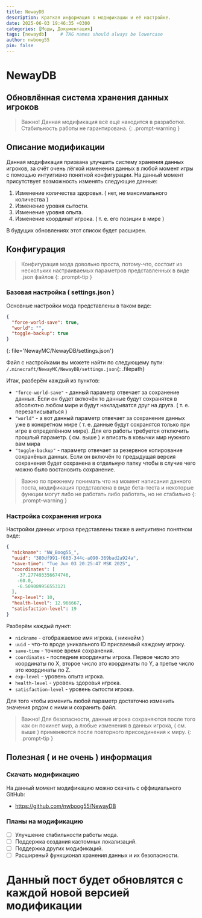 ```yaml
---
title: NewayDB
description: Краткая информация о модификации и её настройке.
date: 2025-06-03 19:46:35 +0300
categories: [Моды, Документация]
tags: [newaydb]     # TAG names should always be lowercase
author: nwboog55
pin: false
---
```


# NewayDB
## Обновлённая система хранения данных игроков

> Важно! Данная модификация всё ещё находится в разработке.
> Стабильность работы не гарантирована.
{: .prompt-warning }

## Описание модификации

Данная модификация призвана улучшить систему хранения данных игроков, за счёт очень лёгкой изменения данных в любой момент игры с помощью интуитивно понятной конфигурации.
На данный момент присутствует возможность изменять следующие данные:

1. Изменение количества здоровья. ( нет, не максимального количества )
2. Изменение уровня сытости.
3. Изменение уровня опыта.
4. Изменение координат игрока. ( т. е. его позиции в мире )

В будущих обновлениях этот список будет расширен.

## Конфигурация

> Конфигурация мода довольно проста, потому-что,
> состоит из нескольких настраиваемых параметров
> представленных в виде .json файлов
{: .prompt-tip }

### Базовая настройка ( settings.json )

Основные настройки мода представлены в таком виде:

```json
{
  "force-world-save": true,
  "world": "",
  "toggle-backup": true
}
```
{: file='NewayMC/NewayDB/settings.json'}

Файл с настройками вы можете найти по следующему пути: `/.minecraft/NewayMC/NewayDB/settings.json`{: .filepath}

Итак, разберём каждый из пунктов:

- `"force-world-save"` - данный параметр отвечает за сохранение данных. Если он будет включён то данные будут сохранятся в абсолютно любом мире и будут накладыватся друг на друга. ( т. е. перезаписываться )
- `"world"` - а вот данный параметр отвечает за сохранение данных уже в конкретном мире ( т. е. данные будут сохранятся только при игре в определённом мире). Для его работы требуется отключить прошлый параметр. ( см. выше ) и вписать в ковычки мир нужного вам мира
- `"toggle-backup"` - параметр отвечает за резервное копирование сохранёных данных. Если он включён то предыдущая версия сохранения будет сохранена в отдельную папку чтобы в случие чего можно было востановить сохранение.

> Важно по прежнему понимать что на момент написания данного поста, модификация представлена в виде бета-теста и некоторые функции могут либо не работать либо работать, но не стабильно
{: .prompt-warning }

### Настройка сохранения игрока

Настройки данных игрока представлены также в интуитивно понятном виде:

```json
{
  "nickname": "NW_Boog55_",
  "uuid": "380df991-f603-344c-a090-369bad2a924a",
  "save-time": "Tue Jun 03 20:25:47 MSK 2025",
  "coordinates": [
    -37.277493356674746,
    -60.0,
    -6.509089956553121
  ],
  "exp-level": 10,
  "health-level": 12.966667,
  "satisfaction-level": 19
}
```
Разберём каждый пункт:

- `nickname` - отображаемое имя игрока. ( никнейм )
- `uuid` - что-то вроде уникального ID присваемый каждому игроку.
- `save-time` - точное время сохранения.
- `coordinates` - последние координаты игрока. Первое число это координаты по X, второе число это координаты по Y, а третье число это координаты по Z.
- `exp-level` - уровень опыта игрока.
- `health-level` - уровень здоровья игрока.
- `satisfaction-level` - уровень сытости игрока.

Для того чтобы изменить любой параметр достаточно изменить значения рядом с ними и сохранить файл.

> Важно! Для безопасности, данные игрока сохраняются после того как он покинет мир, а любые изменения в данных игрока, ( см. выше ) применяются после повторного присоединения к миру.
{: .prompt-tip }

## Полезная ( и не очень ) информация

### Скачать модификацию

На данный момент модификацию можно скачать с оффициального GitHub:

- https://github.com/nwboog55/NewayDB

### Планы на модификацию

- [ ] Улучшение стабильности работы мода.
- [ ] Поддержка создания кастомных локализаций.
- [ ] Поддержка других модификаций.
- [ ] Расширеный функционал хранения данных и их безопасности.

# Данный пост будет обновлятся с каждой новой версией модификации

